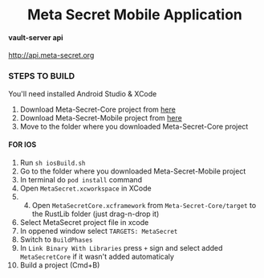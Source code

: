 <h1 align="center">Meta Secret Mobile Application</h1>

#### vault-server api
  http://api.meta-secret.org


### STEPS TO BUILD

You'll need installed Android Studio & XCode

1. Download Meta-Secret-Core project from [here](https://github.com/meta-secret/meta-secret-core)
2. Download Meta-Secret-Mobile project from [here](https://github.com/meta-secret/meta-secret-mobile)
3. Move to the folder where you downloaded Meta-Secret-Core project

#### FOR IOS
1. Run `sh iosBuild.sh`
2. Go to the folder where you downloaded Meta-Secret-Mobile project
3. In terminal do `pod install` command
4. Open `MetaSecret.xcworkspace` in XCode
5. 4. Open `MetaSecretCore.xcframework` from `Meta-Secret-Core/target` to the RustLib folder (just drag-n-drop it)
6. Select MetaSecret project file in xcode
7. In oppened window select `TARGETS: MetaSecret`
8. Switch to `BuildPhases`
9. In `Link Binary With Libraries` press `+` sign and select added `MetaSecretCore` if it wasn't added automaticaly
10. Build a project (Cmd+B)
